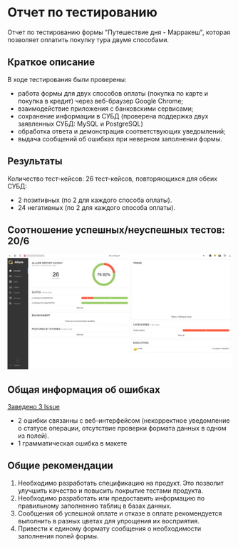 # Отчет по тестированию
Отчет по тестированию формы "Путешествие дня - Марракеш", которая позволяет оплатить покупку тура двумя способами.

## Краткое описание
В ходе тестирования были проверены:
* работа формы для двух способов оплаты (покупка по карте и покупка в кредит) через веб-браузер Google Chrome;
* взаимодействие приложения с банковскими сервисами;
* сохранение информации в СУБД (проверена поддержка двух заявленных СУБД: MySQL и PostgreSQL)
* обработка ответа и демонстрация соответствующих уведомлений;
* выдача сообщений об ошибках при неверном заполнении формы.


## Результаты
Количество тест-кейсов: 26 тест-кейсов, повторяющихся для обеих СУБД:
*  2 позитивных (по 2 для каждого способа оплаты).
*  24 негативных (по 2 для каждого способа оплаты).

## Соотношение успешных/неуспешных тестов: 20/6

![](https://github.com/Perepadin/MyDiplomQA/blob/master/Allure%20Report.png)



## Общая информация об ошибках

[Заведено 3 Issue](https://github.com/Perepadin/MyDiplomQA/issues)

+ 2 ошибки связанны с веб-интерфейсом (некорректное уведомление о статусе операции, отсутствие проверки формата данных в одном из полей).
+ 1 грамматическая ошибка в макете

## Общие рекомендации

1. Необходимо разработать спецификацию на продукт. Это позволит улучшить качество и повысить покрытие тестами продукта.
2. Необходимо разработать или предоставить информацию по правильному заполнению таблиц в базах данных.
3. Сообщения об успешной оплате и отказе в оплате рекомендуется выполнить в разных цветах для упрощения их восприятия.
4. Привести к единому формату сообщения о необходимости заполнения полей формы.